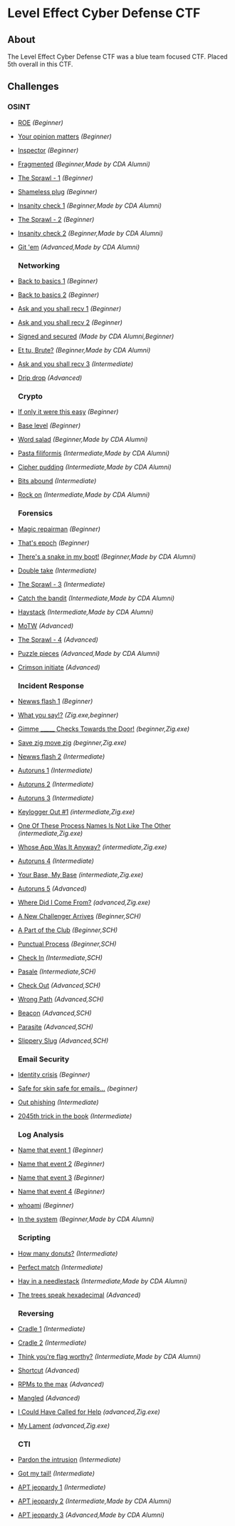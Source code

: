 # Level Effect Cyber Defense CTF

## About

The Level Effect Cyber Defense CTF was a blue team focused CTF. Placed 5th overall in this CTF.

## Challenges

### OSINT

* [ROE](challenges/OSINT/roe/) <em>(Beginner)</em>

* [Your opinion matters](challenges/OSINT/your-opinion-matters/) <em>(Beginner)</em>

* [Inspector](challenges/OSINT/inspector/) <em>(Beginner)</em>

* [Fragmented](challenges/OSINT/fragmented/) <em>(Beginner,Made by CDA Alumni)</em>

* [The Sprawl - 1](challenges/OSINT/the-sprawl-1/) <em>(Beginner)</em>

* [Shameless plug](challenges/OSINT/shameless-plug/) <em>(Beginner)</em>

* [Insanity check 1](challenges/OSINT/insanity-check-1/) <em>(Beginner,Made by CDA Alumni)</em>

* [The Sprawl - 2](challenges/OSINT/the-sprawl-2/) <em>(Beginner)</em>

* [Insanity check 2](challenges/OSINT/insanity-check-2/) <em>(Beginner,Made by CDA Alumni)</em>

* [Git 'em](challenges/OSINT/git-em/) <em>(Advanced,Made by CDA Alumni)</em>
  
  ### Networking

* [Back to basics 1](challenges/Networking/back-to-basics-1/) <em>(Beginner)</em>

* [Back to basics 2](challenges/Networking/back-to-basics-2/) <em>(Beginner)</em>

* [Ask and you shall recv 1](challenges/Networking/ask-and-you-shall-recv-1/) <em>(Beginner)</em>

* [Ask and you shall recv 2](challenges/Networking/ask-and-you-shall-recv-2/) <em>(Beginner)</em>

* [Signed and secured](challenges/Networking/signed-and-secured/) <em>(Made by CDA Alumni,Beginner)</em>

* [Et tu, Brute?](challenges/Networking/et-tu-brute/) <em>(Beginner,Made by CDA Alumni)</em>

* [Ask and you shall recv 3](challenges/Networking/ask-and-you-shall-recv-3/) <em>(Intermediate)</em>

* [Drip drop](challenges/Networking/drip-drop/) <em>(Advanced)</em>
  
  ### Crypto

* [If only it were this easy](challenges/Crypto/if-only-it-were-this-easy/) <em>(Beginner)</em>

* [Base level](challenges/Crypto/base-level/) <em>(Beginner)</em>

* [Word salad](challenges/Crypto/word-salad/) <em>(Beginner,Made by CDA Alumni)</em>

* [Pasta filiformis](challenges/Crypto/pasta-filiformis/) <em>(Intermediate,Made by CDA Alumni)</em>

* [Cipher pudding](challenges/Crypto/cipher-pudding/) <em>(Intermediate,Made by CDA Alumni)</em>

* [Bits abound](challenges/Crypto/bits-abound/) <em>(Intermediate)</em>

* [Rock on](challenges/Crypto/rock-on/) <em>(Intermediate,Made by CDA Alumni)</em>
  
  ### Forensics

* [Magic repairman](challenges/Forensics/magic-repairman/) <em>(Beginner)</em>

* [That's epoch](challenges/Forensics/thats-epoch/) <em>(Beginner)</em>

* [There's a snake in my boot!](challenges/Forensics/theres-a-snake-in-my-boot/) <em>(Beginner,Made by CDA Alumni)</em>

* [Double take](challenges/Forensics/double-take/) <em>(Intermediate)</em>

* [The Sprawl - 3](challenges/Forensics/the-sprawl-3/) <em>(Intermediate)</em>

* [Catch the bandit](challenges/Forensics/catch-the-bandit/) <em>(Intermediate,Made by CDA Alumni)</em>

* [Haystack](challenges/Forensics/haystack/) <em>(Intermediate,Made by CDA Alumni)</em>

* [MoTW](challenges/Forensics/motw/) <em>(Advanced)</em>

* [The Sprawl - 4](challenges/Forensics/the-sprawl-4/) <em>(Advanced)</em>

* [Puzzle pieces](challenges/Forensics/puzzle-pieces/) <em>(Advanced,Made by CDA Alumni)</em>

* [Crimson initiate](challenges/Forensics/crimson-initiate/) <em>(Advanced)</em>
  
  ### Incident Response

* [Newws flash 1](<challenges/Incident Response/newws-flash-1/>) <em>(Beginner)</em>

* [What you say!?](<challenges/Incident Response/what-you-say>) <em>(Zig.exe,beginner)</em>

* [Gimme _____ Checks Towards the Door!](<challenges/Incident Response/gimme--checks-towards-the-door/>) <em>(beginner,Zig.exe)</em>

* [Save zig move zig](<challenges/Incident Response/save-zig-move-zig/>) <em>(beginner,Zig.exe)</em>

* [Newws flash 2](<challenges/Incident Response/newws-flash-2/>) <em>(Intermediate)</em>

* [Autoruns 1](<challenges/Incident Response/autoruns-1/>) <em>(Intermediate)</em>

* [Autoruns 2](<challenges/Incident Response/autoruns-2/>) <em>(Intermediate)</em>

* [Autoruns 3](<challenges/Incident Response/autoruns-3/>) <em>(Intermediate)</em>

* [Keylogger Out #1](<challenges/Incident Response/keylogger-out-1/>) <em>(intermediate,Zig.exe)</em>

* [One Of These Process Names Is Not Like The Other](<challenges/Incident Response/one-of-these-process-names-is-not-like-the-other/>) <em>(intermediate,Zig.exe)</em>

* [Whose App Was It Anyway?](<challenges/Incident Response/whose-app-was-it-anyway/>) <em>(intermediate,Zig.exe)</em>

* [Autoruns 4](<challenges/Incident Response/autoruns-4/>) <em>(Intermediate)</em>

* [Your Base, My Base](<challenges/Incident Response/your-base-my-base/>) <em>(intermediate,Zig.exe)</em>

* [Autoruns 5](<challenges/Incident Response/autoruns-5/>) <em>(Advanced)</em>

* [Where Did I Come From?](<challenges/Incident Response/key-logger-2/>) <em>(advanced,Zig.exe)</em>

* [A New Challenger Arrives](<challenges/Incident Response/sch-part-1-a-new-challenger-arrives/>) <em>(Beginner,SCH)</em>

* [A Part of the Club](<challenges/Incident Response/sch-part-2-a-part-of-the-club/>) <em>(Beginner,SCH)</em>

* [Punctual Process](<challenges/Incident Response/sch-part-3-punctual-process>) <em>(Beginner,SCH)</em>

* [Check In](<challenges/Incident Response/sch-part-4-check-in>) <em>(Intermediate,SCH)</em>

* [Pasale](<challenges/Incident Response/sch-part-5-psale>) <em>(Intermediate,SCH)</em>

* [Check Out](<challenges/Incident Response/sch-part-6-check-out>) <em>(Advanced,SCH)</em>

* [Wrong Path](<challenges/Incident Response/sch-part-7-wrong-path>) <em>(Advanced,SCH)</em>

* [Beacon](<challenges/Incident Response/sch-part-8-beacon>) <em>(Advanced,SCH)</em>

* [Parasite](<challenges/Incident Response/sch-part-9-parasite>) <em>(Advanced,SCH)</em>

* [Slippery Slug](<challenges/Incident Response/sch-part-10-slippery-slug>) <em>(Advanced,SCH)</em>


  
  ### Email Security

* [Identity crisis](<challenges/Email Security/identity-crisis/>) <em>(Beginner)</em>

* [Safe for skin safe for emails...](<challenges/Email Security/safe-for-skin-safe-for-emails/>) <em>(beginner)</em>

* [Out phishing](<challenges/Email Security/out-phishing/>) <em>(Intermediate)</em>

* [2045th trick in the book](<challenges/Email Security/2045th-trick-in-the-book/>) <em>(Intermediate)</em>
  
  ### Log Analysis

* [Name that event 1](<challenges/Log Analysis/name-that-event-1/>) <em>(Beginner)</em>

* [Name that event 2](<challenges/Log Analysis/name-that-event-2/>) <em>(Beginner)</em>

* [Name that event 3](<challenges/Log Analysis/name-that-event-3/>) <em>(Beginner)</em>

* [Name that event 4](<challenges/Log Analysis/name-that-event-4/>) <em>(Beginner)</em>

* [whoami](<challenges/Log Analysis/whoami/>) <em>(Beginner)</em>

* [In the system](<challenges/Log Analysis/in-the-system/>) <em>(Beginner,Made by CDA Alumni)</em>
  
  ### Scripting

* [How many donuts?](challenges/Scripting/how-many-donuts/) <em>(Intermediate)</em>

* [Perfect match](challenges/Scripting/perfect-match/) <em>(Intermediate)</em>

* [Hay in a needlestack](challenges/Scripting/hay-in-a-needlestack/) <em>(Intermediate,Made by CDA Alumni)</em>

* [The trees speak hexadecimal](challenges/Scripting/the-trees-speak-hexadecimal/) <em>(Advanced)</em>
  
  ### Reversing

* [Cradle 1](challenges/Reversing/cradle-1/) <em>(Intermediate)</em>

* [Cradle 2](challenges/Reversing/cradle-2/) <em>(Intermediate)</em>

* [Think you're flag worthy?](challenges/Reversing/think-youre-flag-worthy/) <em>(Intermediate,Made by CDA Alumni)</em>

* [Shortcut](challenges/Reversing/shortcut/) <em>(Advanced)</em>

* [RPMs to the max](challenges/Reversing/rpms-to-the-max/) <em>(Advanced)</em>

* [Mangled](challenges/Reversing/mangled/) <em>(Advanced)</em>

* [I Could Have Called for Help](challenges/Reversing/i-could-have-called-for-help/) <em>(advanced,Zig.exe)</em>

* [My Lament](challenges/Reversing/my-lament/) <em>(advanced,Zig.exe)</em>
  
  ### CTI

* [Pardon the intrusion](challenges/CTI/pardon-the-intrusion/) <em>(Intermediate)</em>

* [Got my tail!](challenges/CTI/got-my-tail/) <em>(Intermediate)</em>

* [APT jeopardy 1](challenges/CTI/apt-jeopardy-1/) <em>(Intermediate)</em>

* [APT jeopardy 2](challenges/CTI/apt-jeopardy-2/) <em>(Intermediate,Made by CDA Alumni)</em>

* [APT jeopardy 3](challenges/CTI/apt-jeopardy-3/) <em>(Advanced,Made by CDA Alumni)</em>
